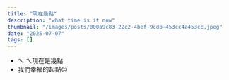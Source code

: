 ```yaml
---
title: "現在幾點"
description: "what time is it now"
thumbnail: "/images/posts/000a9c83-22c2-4bef-9cdb-453cc4a453cc.jpeg"
date: "2025-07-07"
tags: []
---
```

- ㄟ ㄟ現在是幾點
- 我們幸福的起點😔
